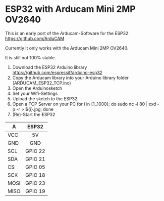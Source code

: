 # ESP32 with Arducam Mini 2MP OV2640
This is an early port of the Arducam-Software for the ESP32 https://github.com/ArduCAM

Currently it only works with the Arducam Mini 2MP OV2640.

It is still not 100% stable.

1. Download the ESP32 Arduino library https://github.com/espressif/arduino-esp32
2. Copy the Arducam library into your Arduino library folder (ARDUCAM_ESP32_TCP.ino)
3. Open the Arduinosketch
4. Set your Wifi-Settings
5. Upload the sketch to the ESP32
6. Open a TCP Server on your PC
for i in {1..1000}; do sudo nc -l 80 | xxd -p -r > ${i}.jpg; done
7. (Re)-Start the ESP32




| A       | ESP32         |
| ------------- |:-------------:|
| VCC | 5V |
| GND | GND |
| SCL | GPIO 22|
| SDA | GPIO 21|
| CS | GPIO 05|
| SCK | GPIO 18|
| MOSI | GPIO 23|
| MISO | GPIO 19|
